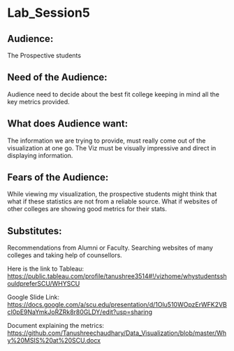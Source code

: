 # Lab_Session5


## Audience: 
The Prospective students 

## Need of the Audience: 
Audience need to decide about the best fit college keeping in mind all the key metrics provided.

## What does Audience want: 
The information we are trying to provide, must really come out of the visualization at one go. The Viz must be visually impressive and direct in displaying information.

## Fears of the Audience: 
While viewing my visualization, the prospective students might think that what if these statistics are not from a reliable source. What if websites of other colleges are showing good metrics for their stats.

## Substitutes: 
Recommendations from Alumni or Faculty. Searching websites of many colleges and taking help of counsellors.

Here is the link to Tableau: https://public.tableau.com/profile/tanushree3514#!/vizhome/whystudentsshouldpreferSCU/WHYSCU

Google Slide Link: https://docs.google.com/a/scu.edu/presentation/d/1Olu510WOpzErWFK2VBcI0pE9NaYmkJoRZRk8r80GLDY/edit?usp=sharing

Document explaining the metrics: https://github.com/Tanushreechaudhary/Data_Visualization/blob/master/Why%20MSIS%20at%20SCU.docx
